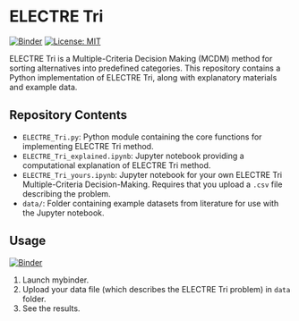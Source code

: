 # ELECTRE Tri

[![Binder](https://mybinder.org/badge_logo.svg)](https://mybinder.org/v2/gh/cghiaus/ELECTRE_Tri/HEAD)
[![License: MIT](https://img.shields.io/badge/License-MIT-yellow.svg)](https://github.com/cghiaus/dm4bem_book/blob/main/LICENSE)

ELECTRE Tri is a Multiple-Criteria Decision Making (MCDM) method for sorting alternatives into predefined categories. This repository contains a Python implementation of ELECTRE Tri, along with explanatory materials and example data.

## Repository Contents

- `ELECTRE_Tri.py`: Python module containing the core functions for implementing ELECTRE Tri method.
- `ELECTRE_Tri_explained.ipynb`: Jupyter notebook providing a computational explanation of ELECTRE Tri method.
- `ELECTRE_Tri_yours.ipynb`: Jupyter notebook for your own ELECTRE Tri Multiple-Criteria Decision-Making. Requires that you upload a `.csv` file describing the problem.
- `data/`: Folder containing example datasets from literature for use with the Jupyter notebook.

## Usage

[![Binder](https://mybinder.org/badge_logo.svg)](https://mybinder.org/v2/gh/cghiaus/ELECTRE_Tri/HEAD)

1. Launch mybinder.
2. Upload your data file (which describes the ELECTRE Tri problem) in `data` folder.
3. See the results.
